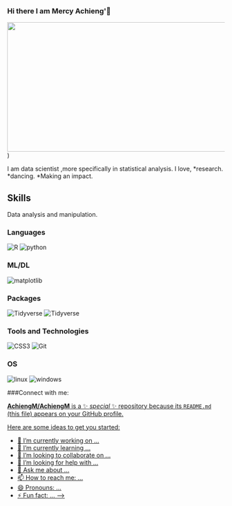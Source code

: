  ### Hi there I am Mercy Achieng'👋


<div align="center">
 <img src="https://media.giphy.com/media/1jl173guBKkbvC03rQ/giphy.gif" width="600" height="300"/>
</div>)

I am data scientist ,more specifically in statistical analysis.
I love,
 *research.
 *dancing.
 *Making an impact.


## Skills
 Data analysis and manipulation.

### Languages
![R](https://img.shields.io/badge/R-276DC3?style=for-the-badge&logo=r&logoColor=purple)
![python](https://img.shields.io/badge/Python-FFD43B?style=for-the-badge&logo=python&logoColor=blue)

### ML/DL
![matplotlib](https://img.shields.io/badge/Matplotlib-007ACC?style=for-the-badge&logo=matplotlib&logoColor=white)

### Packages
 ![Tidyverse](https://img.shields.io/badge/Tidyverse-5B9BD5?style=for-the-badge&logo=tidyverse&logoColor=white)
 ![Tidyverse](https://img.shields.io/badge/Tidyverse-5B9BD5?style=for-the-badge&logo=tidyverse&logoColor=white)
 
### Tools and Technologies
![CSS3](https://img.shields.io/badge/CSS3-1572B6?style=for-the-badge&logo=css3&logoColor=white)
![Git](https://img.shields.io/badge/Git-F05032?style=for-the-badge&logo=git&logoColor=white)   

### OS
![linux](https://img.shields.io/badge/Linux-FCC624?style=for-the-badge&logo=linux&logoColor=black)
![windows](https://img.shields.io/badge/Windows-0078D6?style=for-the-badge&logo=windows&logoColor=pink)


###Connect with me:
<div id="badges">
 <a href=https://



**AchiengM/AchiengM** is a ✨ _special_ ✨ repository because its `README.md` (this file) appears on your GitHub profile.

Here are some ideas to get you started:

- 🔭 I’m currently working on ...
- 🌱 I’m currently learning ...
- 👯 I’m looking to collaborate on ...
- 🤔 I’m looking for help with ...
- 💬 Ask me about ...
- 📫 How to reach me: ...
- 😄 Pronouns: ...
- ⚡ Fun fact: ...
-->
